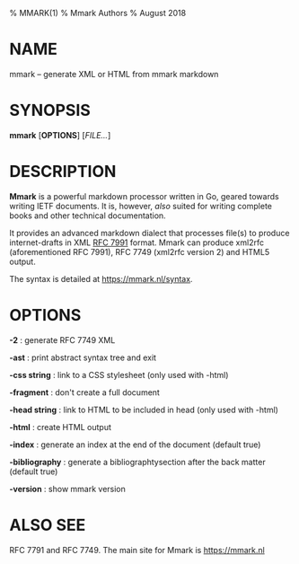 % MMARK(1)
% Mmark Authors
% August 2018

# NAME

mmark – generate XML or HTML from mmark markdown

# SYNOPSIS

**mmark** [**OPTIONS**] [*FILE...*]

# DESCRIPTION

**Mmark** is a powerful markdown processor written in Go, geared towards writing IETF documents. It
 is, however, *also* suited for writing complete books and other technical documentation.

It provides an advanced markdown dialect that processes file(s) to produce internet-drafts in XML
[RFC 7991](https://tools.ietf.org/html/rfc7991) format. Mmark can produce xml2rfc (aforementioned
RFC 7991), RFC 7749 (xml2rfc version 2) and HTML5 output.

The syntax is detailed at <https://mmark.nl/syntax>.

# OPTIONS

**-2**
:   generate RFC 7749 XML

**-ast**
:    print abstract syntax tree and exit

**-css string**
:    link to a CSS stylesheet (only used with -html)

**-fragment**
:    don't create a full document

**-head string**
:    link to HTML to be included in head (only used with -html)

**-html**
:    create HTML output

**-index**
:    generate an index at the end of the document (default true)

**-bibliography**
:    generate a bibliographtysection after the back matter (default true)

**-version**
:    show mmark version

# ALSO SEE

RFC 7791 and RFC 7749. The main site for Mmark is <https://mmark.nl>
